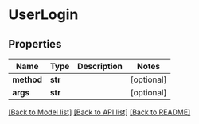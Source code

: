 # UserLogin



## Properties
Name | Type | Description | Notes
------------ | ------------- | ------------- | -------------
**method** | **str** |  | [optional] 
**args** | **str** |  | [optional] 

[[Back to Model list]](../README.md#documentation-for-models) [[Back to API list]](../README.md#documentation-for-api-endpoints) [[Back to README]](../README.md)


